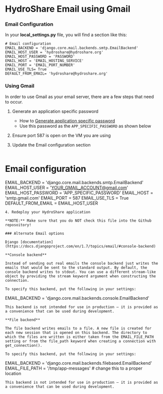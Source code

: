 # HydroShare Email using Gmail

### Email Configuration

In your **local_settings.py** file, you will find a section like this:

```
# Email configuration
EMAIL_BACKEND = 'django.core.mail.backends.smtp.EmailBackend'
EMAIL_HOST_USER = 'hydroshare@hydroshare.org'
EMAIL_HOST_PASSWORD = 'PASSWORD'
EMAIL_HOST = 'EMAIL_HOSTING_SERVICE'
EMAIL_PORT = 'EMAIL_PORT_NUMBER'
EMAIL_USE_TLS= True
DEFAULT_FROM_EMAIL= 'hydroshare@hydroshare.org'
```

### Using Gmail

In order to use Gmail as your email server, there are a few steps that need to occur.

1. Generate an application specific password
    - How to [Generate application specific password](https://support.google.com/mail/answer/1173270?hl=en) 
    - Use this password as the `APP_SPECIFIC_PASSWORD` as shown below
2. Ensure port 587 is open on the VM you are using
3. Update the Email configuration section

    ```
# Email configuration
EMAIL_BACKEND = 'django.core.mail.backends.smtp.EmailBackend'
EMAIL_HOST_USER = 'YOUR_GMAIL_ACCOUNT@gmail.com'
EMAIL_HOST_PASSWORD = 'APP_SPECIFIC_PASSWORD'
EMAIL_HOST = 'smtp.gmail.com'
EMAIL_PORT = 587
EMAIL_USE_TLS = True
DEFAULT_FROM_EMAIL = EMAIL_HOST_USER
```
4. Redeploy your HydroShare application

**NOTE:** Make sure that you do NOT check this file into the Github reposoitory!

### Alternate Email options

Django [documentation](https://docs.djangoproject.com/en/1.7/topics/email/#console-backend)

**Console backend**

Instead of sending out real emails the console backend just writes the emails that would be sent to the standard output. By default, the console backend writes to stdout. You can use a different stream-like object by providing the stream keyword argument when constructing the connection.

To specify this backend, put the following in your settings:

```
EMAIL_BACKEND = 'django.core.mail.backends.console.EmailBackend'
```
This backend is not intended for use in production – it is provided as a convenience that can be used during development.

**File backend**

The file backend writes emails to a file. A new file is created for each new session that is opened on this backend. The directory to which the files are written is either taken from the EMAIL_FILE_PATH setting or from the file_path keyword when creating a connection with get_connection().

To specify this backend, put the following in your settings:

```
EMAIL_BACKEND = 'django.core.mail.backends.filebased.EmailBackend'
EMAIL_FILE_PATH = '/tmp/app-messages' # change this to a proper location
```
This backend is not intended for use in production – it is provided as a convenience that can be used during development.

